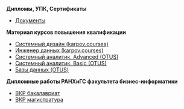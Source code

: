 **Дипломы, УПК, Сертификаты**
 - [Документы](https://github.com/dmatwe/projects/tree/main/Дипломы)

**Материал курсов повышения квалификации**

-  [Системный дизайн
  (karpov.courses)](https://github.com/dmatwe/projects/tree/main/System_design)
-  [Инженер данных
  (karpov.courses)](https://github.com/dmatwe/projects/tree/main/KARPOV_DE)
- [Системный аналитик. Advanced
  (OTUS)](https://github.com/dmatwe/projects/tree/main/OTUS_SA_ADVANCED)
- [Системный аналитик. Basic
  (OTUS)](https://github.com/dmatwe/projects/tree/main/OTUS_SA_BASIC)
- [Базы данных
  (OTUS)](https://github.com/dmatwe/projects/tree/main/OTUS_BD)


**Дипломные работы РАНХиГС факультета бизнес-информатики** 

 - [ВКР бакалавриат](https://github.com/dmatwe/projects/tree/main/ВКР_бизнес_аналитика/ВКР_бакалавриат)
 - [ВКР магистратура](https://github.com/dmatwe/projects/tree/main/ВКР_бизнес_аналитика/ВКР_магистратура)

 